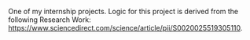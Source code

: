 One of my internship projects. Logic for this project is derived from the following Research Work: https://www.sciencedirect.com/science/article/pii/S0020025519305110.

